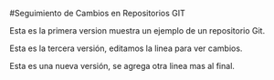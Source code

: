 #Seguimiento de Cambios en Repositorios GIT

Esta es la primera version muestra un ejemplo de un repositorio Git.

Esta es la tercera versión, editamos la linea para ver cambios.

Esta es una nueva versión, se agrega otra linea mas al final.


